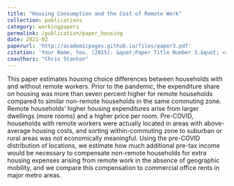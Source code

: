 ```yaml
---
title: "Housing Consumption and the Cost of Remote Work"
collection: publications
category: workingpapers
permalink: /publication/paper_housing
date: 2021-02
paperurl: 'http://academicpages.github.io/files/paper3.pdf'
citation: 'Your Name, You. (2015). &quot;Paper Title Number 3.&quot; <i>Journal 1</i>. 1(3).'
coauthors: "Chris Stanton"
---
```


This paper estimates housing choice differences between households with and without remote workers. Prior to the pandemic, the expenditure share on housing was more than seven percent higher for remote households compared to similar non-remote households in the same commuting zone. Remote households’ higher housing expenditures arise from larger dwellings (more rooms) and a higher price per room. Pre-COVID, households with remote workers were actually located in areas with above-average housing costs, and sorting within-commuting zone to suburban or rural areas was not economically meaningful. Using the pre-COVID distribution of locations, we estimate how much additional pre-tax income would be necessary to compensate non-remote households for extra housing expenses arising from remote work in the absence of geographic mobility, and we compare this compensation to commercial office rents in major metro areas.
